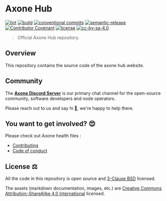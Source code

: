 # Axone Hub

[![lint](https://img.shields.io/github/actions/workflow/status/axone-protocol/hub/lint.yml?branch=main&label=lint&style=for-the-badge&logo=github)](https://github.com/axone-protocol/hub/actions/workflows/lint.yml)
[![build](https://img.shields.io/github/actions/workflow/status/axone-protocol/hub/build.yml?branch=main&label=build&style=for-the-badge&logo=github)](https://github.com/axone-protocol/hub/actions/workflows/build.yml)
[![conventional commits](https://img.shields.io/badge/Conventional%20Commits-1.0.0-yellow.svg?style=for-the-badge&logo=conventionalcommits)](https://conventionalcommits.org)
[![semantic-release](https://img.shields.io/badge/%20%20%F0%9F%93%A6%F0%9F%9A%80-semantic--release-e10079.svg?style=for-the-badge)](https://github.com/semantic-release/semantic-release)
[![Contributor Covenant](https://img.shields.io/badge/Contributor%20Covenant-2.1-4baaaa.svg?style=for-the-badge)](https://github.com/axone-protocol/.github/blob/main/CODE_OF_CONDUCT.md)
[![license][bsd-3-clause-image]][bsd-3-clause]
[![cc-by-sa-4.0][cc-by-sa-image]][cc-by-sa]

> Official Axone Hub repository.

## Overview

This repository contains the source code of the axone hub website.

## Community

The [**Axone Discord Server**](https://discord.gg/okp4) is our primary chat channel for the open-source community,
software developers and node operators.

Please reach out to us and say hi 👋, we're happy to help there.

## You want to get involved? 😍

Please check out Axone health files :

- [Contributing](https://github.com/axone-protocol/.github/blob/main/CONTRIBUTING.md)
- [Code of conduct](https://github.com/axone-protocol/.github/blob/main/CODE_OF_CONDUCT.md)

## License ⚖️

All the code in this repository is open source and [3-Clause BSD][bsd-3-clause] licensed.

The assets (markdown documentation, images, etc.) are [Creative Commons Attribution-ShareAlike 4.0 International][cc-by-sa] licensed.

[bsd-3-clause]: https://opensource.org/licenses/BSD-3-Clause
[bsd-3-clause-image]: https://img.shields.io/badge/License-BSD_3--Clause-blue.svg?style=for-the-badge
[cc-by-sa]: https://creativecommons.org/licenses/by-sa/4.0/
[cc-by-sa-image]: https://i.creativecommons.org/l/by-sa/4.0/88x31.png
